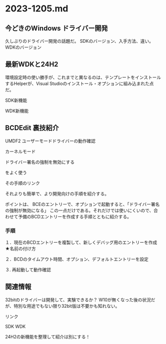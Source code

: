 # 2023-1205.md

## 今どきのWindows ドライバー開発

久しぶりのドライバー開発の話題だ。
SDKのバージョン、入手方法、違い。
WDKのバージョン

## 最新WDKと24H2

環境設定時の使い勝手が、これまでと異なるのは、テンプレートをインストールするHelperが、Visual Studioのインストール・オプションに組み込まれた点だ。

SDK新機能

WDK新機能

## BCDEdit 裏技紹介

UMDF2
ユーザーモードドライバーの動作確認


カーネルモード

ドライバー署名の強制を無効にする

をよく使う

その手順のリンク

それよりも簡単で、より開発向けの手順を紹介する。

ポイントは、
BCEのエントリーで、オプションで起動すると、「ドライバー署名の強制が無効になる」
この一点だけである。それだけでは使いにくいので、合わせて予備のBCDエントリーを作成する手順とともに紹介する。

### 手順

１．現在のBCDエントリーを複製して、新しくデバッグ用のエントリーを作成
★名前の付け方

２．BCDのタイムアウト時間、オプション、デフォルトエントリーを設定

３. 再起動して動作確認




## 関連情報

32bitのドライバーは開発して、実験できるか？
W10が無くなった後の状況だが、特別な用途でもない限り32bit版は不要かも知れない。



リンク

SDK
WDK

 24H2の新機能を整理して紹介は別にする！

